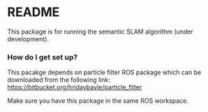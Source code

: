 # README #

This package is for running the semantic SLAM algorithm (under development).

### How do I get set up? ###

This pacakge depends on particle filter ROS package which can be downloaded from the following link:
https://bitbucket.org/hridaybavle/particle_filter

Make sure you have this package in the same ROS workspace.
